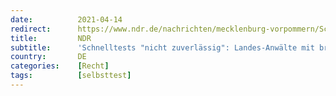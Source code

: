 ```yaml
---
date:          2021-04-14
redirect:      https://www.ndr.de/nachrichten/mecklenburg-vorpommern/Schnelltests-nicht-zuverlaessig-Landes-Anwaelte-mit-brisanter-Aussage,coronavirus4940.html
title:         NDR
subtitle:      'Schnelltests "nicht zuverlässig": Landes-Anwälte mit brisanter Aussage'
country:       DE
categories:    [Recht]
tags:          [selbsttest]
---
```

